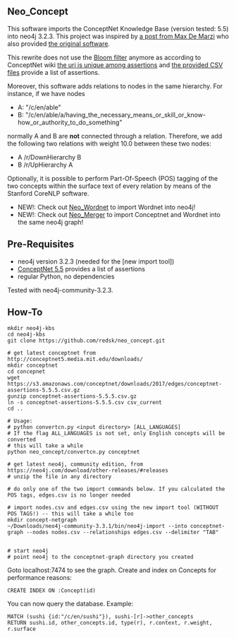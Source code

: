 Neo_Concept
-----------

This software imports the ConceptNet Knowledge Base (version tested: 5.5) into neo4j 3.2.3. 
This project was inspired by [a post from Max De Marzi](http://maxdemarzi.com/2013/05/13/knowledge-bases-in-neo4j/) who also provided [the original software](https://github.com/maxdemarzi/neo_concept).

This rewrite does not use the [Bloom filter](http://en.wikipedia.org/wiki/Bloom_filter) anymore as according to ConceptNet wiki [the uri is unique among assertions](https://github.com/commonsense/conceptnet5/wiki/Edges) and [the provided CSV files](http://conceptnet5.media.mit.edu/downloads/current/) provide a list of assertions. 

Moreover, this software adds relations to nodes in the same hierarchy. For instance, if we have nodes
- A: "/c/en/able"
- B: "/c/en/able/a/having_the_necessary_means_or_skill_or_know-how_or_authority_to_do_something"

normally A and B are **not** connected through a relation. Therefore, we add the following two relations with weight 10.0 between these two nodes:
- A /r/DownHierarchy B
- B /r/UpHierarchy A

Optionally, it is possible to perform Part-Of-Speech (POS) tagging of the two concepts within the surface text of every relation by means of the Stanford CoreNLP software. 

- NEW!: Check out [Neo_Wordnet](https://github.com/redsk/neo_wordnet) to import Wordnet into neo4j!
- NEW!: Check out [Neo_Merger](https://github.com/redsk/neo_merger) to import Conceptnet and Wordnet into the same neo4j graph!

Pre-Requisites
--------------

- neo4j version 3.2.3 (needed for the [new import tool])
- [ConceptNet 5.5](https://s3.amazonaws.com/conceptnet/downloads/2017/edges/conceptnet-assertions-5.5.5.csv.gz) provides a list of assertions
- regular Python, no dependencies

Tested with neo4j-community-3.2.3.

How-To 
-------------------

    mkdir neo4j-kbs
    cd neo4j-kbs
    git clone https://github.com/redsk/neo_concept.git

    # get latest conceptnet from http://conceptnet5.media.mit.edu/downloads/
    mkdir conceptnet
    cd concepnet
    wget https://s3.amazonaws.com/conceptnet/downloads/2017/edges/conceptnet-assertions-5.5.5.csv.gz
    gunzip conceptnet-assertions-5.5.5.csv.gz
    ln -s conceptnet-assertions-5.5.5.csv csv_current
    cd ..

    # Usage:
    # python convertcn.py <input directory> [ALL_LANGUAGES]
    # If the flag ALL_LANGUAGES is not set, only English concepts will be converted
    # this will take a while
    python neo_concept/convertcn.py conceptnet

    # get latest neo4j, community edition, from https://neo4j.com/download/other-releases/#releases
    # unzip the file in any directory

    # do only one of the two import commands below. If you calculated the POS tags, edges.csv is no longer needed

    # import nodes.csv and edges.csv using the new import tool (WITHOUT POS TAGS!) -- this will take a while too
    mkdir concept-netgraph
    ~/Downloads/neo4j-community-3.3.1/bin/neo4j-import --into conceptnet-graph --nodes nodes.csv --relationships edges.csv --delimiter "TAB"


    # start neo4j
    # point neo4j to the conceptnet-graph directory you created


Goto localhost:7474 to see the graph. Create and index on Concepts for performance reasons:

    CREATE INDEX ON :Concept(id)

You can now query the database. Example:

    MATCH (sushi {id:"/c/en/sushi"}), sushi-[r]->other_concepts
    RETURN sushi.id, other_concepts.id, type(r), r.context, r.weight, r.surface
